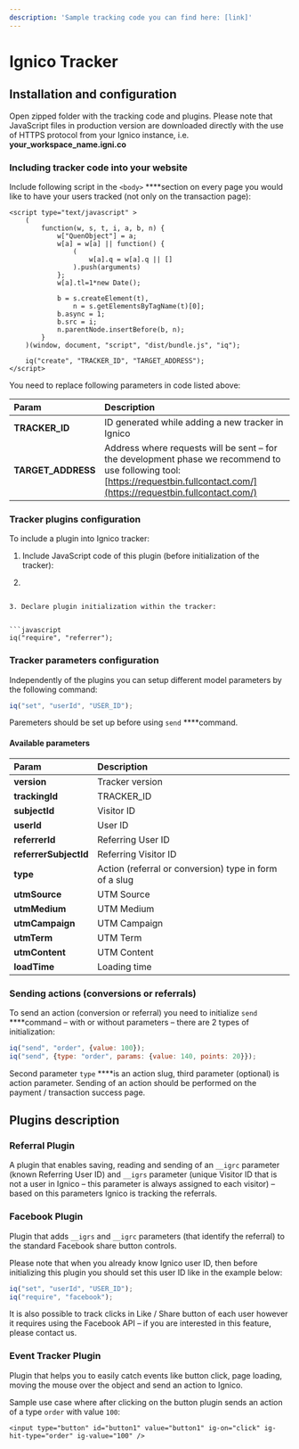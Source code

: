 ```yaml
---
description: 'Sample tracking code you can find here: [link]'
---
```


# Ignico Tracker

## Installation and configuration

Open zipped folder with the tracking code and plugins. Please note that JavaScript files in production version are downloaded directly with the use of HTTPS protocol from your Ignico instance, i.e. **your\_workspace\_name.igni.co**

### **Including tracker code into your website**

Include following script in the `<body>` ****section on every page you would like to have your users tracked \(not only on the transaction page\):

```markup
<script type="text/javascript" >
    (
        function(w, s, t, i, a, b, n) {
            w["QuenObject"] = a;
            w[a] = w[a] || function() {
                (
                    w[a].q = w[a].q || []
                ).push(arguments)
            };
            w[a].tl=1*new Date();

            b = s.createElement(t),
                n = s.getElementsByTagName(t)[0];
            b.async = 1;
            b.src = i;
            n.parentNode.insertBefore(b, n);
        }
    )(window, document, "script", "dist/bundle.js", "iq");

    iq("create", "TRACKER_ID", "TARGET_ADDRESS");
</script>

```

You need to replace following parameters in code listed above:

| Param | Description |
| :--- | :--- |
| **TRACKER\_ID** | ID generated while adding a new tracker in Ignico  |
| **TARGET\_ADDRESS** | Address where requests will be sent – for the development phase we recommend to use following tool: [https://requestbin.fullcontact.com/](https://requestbin.fullcontact.com/) |

### Tracker plugins configuration

To include a plugin into Ignico tracker:

1. Include JavaScript code of this plugin \(before initialization of the tracker\):
2.   ```markup
   <script type="text/javascript" src="dist/plugins/referrer.js"></script>
   ```

3. Declare plugin initialization within the tracker:  


   ```javascript
   iq("require", "referrer");
   ```

### **Tracker parameters configuration**

Independently of the plugins you can setup different model parameters by the following command:

```javascript
iq("set", "userId", "USER_ID");
```

Paremeters should be set up before using `send` ****command.

#### Available parameters

| Param | Description |
| :--- | :--- |
| **version** | Tracker version |
| **trackingId** | TRACKER\_ID |
| **subjectId** | Visitor ID |
| **userId** | User ID |
| **referrerId** | Referring User ID |
| **referrerSubjectId** | Referring Visitor ID |
| **type** | Action \(referral or conversion\) type in form of a slug |
| **utmSource** | UTM Source |
| **utmMedium** | UTM Medium |
| **utmCampaign** | UTM Campaign |
| **utmTerm** | UTM Term |
| **utmContent** | UTM Content |
| **loadTime** | Loading time |

### Sending actions \(conversions or referrals\)

To send an action \(conversion or referral\) you need to initialize `send` ****command – with or without parameters – there are 2 types of initialization:

```javascript
iq("send", "order", {value: 100});
iq("send", {type: "order", params: {value: 140, points: 20}});
```

Second parameter `type` ****is an action slug, third parameter \(optional\) is action parameter. Sending of an action should be performed on the payment / transaction success page.

## Plugins description

### Referral Plugin

A plugin that enables saving, reading and sending of an `__igrc` parameter \(known Referring User ID\) and `__igrs` parameter \(unique Visitor ID that is not a user in Ignico – this parameter is always assigned to each visitor\) – based on this parameters Ignico is tracking the referrals.

### Facebook Plugin

Plugin that adds `__igrs` and `__igrc` parameters \(that identify the referral\) to the standard Facebook share button controls.

Please note that when you already know Ignico user ID, then before initializing this plugin you should set this user ID like in the example below:

```javascript
iq("set", "userId", "USER_ID");
iq("require", "facebook");
```

It is also possible to track clicks in Like / Share button of each user however it requires using the Facebook API – if you are interested in this feature, please contact us.

### Event Tracker Plugin

Plugin that helps you to easily catch events like button click, page loading, moving the mouse over the object and send an action to Ignico.

Sample use case where after clicking on the button plugin sends an action of a type `order` with value `100`:

```markup
<input type="button" id="button1" value="button1" ig-on="click" ig-hit-type="order" ig-value="100" />
```

